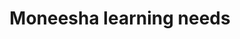 ---
area: Communication Skills, calgary-cambridge-model
category: 06b - Calgary Cambridge Workshop
title: Moneesha learning needs
description: Moneesha learning needs
audio: /assets/audio/6 - Calgary Cambridge Workshop - Introducing the Participants & Establishing their Learing Needs - Moneesha Learning need - MQ.mp3
article: 
www: 
keywords: Calgary, Cambridge, Model
youtube: 
soundcloud: 
duration: 3m 10s
---